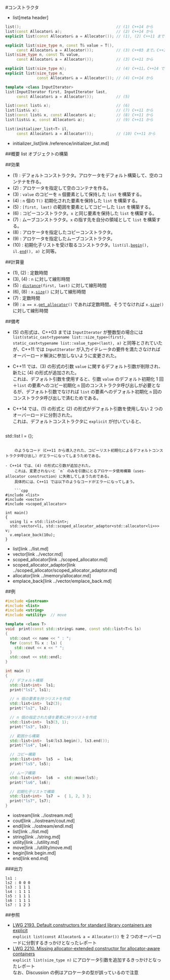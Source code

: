 #コンストラクタ
* list[meta header]

```cpp
list();                                          // (1) C++14 から
list(const Allocator& a);                        // (2) C++14 から
explicit list(const Allocator& a = Allocator()); // (1), (2) C++11 まで。C++14 で削除

explicit list(size_type n, const T& value = T(),
     const Allocator& a = Allocator());          // (3) C++03 まで。C++11 で削除
list(size_type n, const T& value,
     const Allocator& a = Allocator());          // (3) C++11 から

explicit list(size_type n);                      // (4) C++11。C++14 で削除
explicit list(size_type n,
              const Allocator& a = Allocator()); // (4) C++14 から

template <class InputIterator>
list(InputIterator first, InputIterator last,
     const Allocator& a = Allocator());          // (5)

list(const list& x);                             // (6)
list(list&& x);                                  // (7) C++11 から
list(const list& x, const Allocator& a);         // (8) C++11 から
list(list&& x, const Allocator& a);              // (9) C++11 から

list(initializer_list<T> il,
     const Allocator& a = Allocator());          // (10) C++11 から
```
* initializer_list[link /reference/initializer_list.md]


##概要
list オブジェクトの構築


##効果
- (1) : デフォルトコンストラクタ。アロケータをデフォルト構築して、空のコンテナを作る。
- (2) : アロケータを指定して空のコンテナを作る。
- (3) : `value` のコピーを `n` 個要素として保持した `list` を構築する。
- (4) : `n` 個の `T()` 初期化された要素を保持した `list` を構築する。
- (5) : `[first, last)` の範囲を要素としてコピーした `list` を構築する。
- (6) : コピーコンストラクタ。`x` と同じ要素を保持した `list` を構築する。
- (7) : ムーブコンストラクタ。`x` の指す先を自分の領域として `list` を構築する。
- (8) : アロケータを指定したコピーコンストラクタ。
- (9) : アロケータを指定したムーブコンストラクタ。
- (10) : 初期化子リストを受け取るコンストラクタ。`list(il.`[`begin`](../initializer_list/begin.md)`(), il.`[`end`](../initializer_list/end.md)`(), a)` と同等。


##計算量
- (1), (2) : 定数時間
- (3), (4) : `n` に対して線形時間
- (5) : [`distance`](/reference/iterator/distance.md)`(first, last)` に対して線形時間
- (6), (8) : `x.`[`size`](size.md)`()` に対して線形時間
- (7) : 定数時間
- (9) : `a == x.`[`get_allocator`](get_allocator.md)`()` であれば定数時間。そうでなければ `x.`[`size`](size.md)`()` に対して線形時間


##備考
- (5) の形式は、C++03 までは `InputIterator` が整数型の場合には `list(static_cast<typename list::size_type>(first), static_cast<typename list::value_type>(last), a)` と同等とされていたが、C++11 では `InputIterator` が入力イテレータの要件を満たさなければオーバーロード解決に参加しないように変更された。
- C++11 では、(3) の形式の引数 `value` に関するデフォルト引数が削除され、新たに (4) の形式が追加された。  
	これは、デフォルト引数を使用すると、引数 `value` のデフォルト初期化 1 回＋`list` の要素へのコピー初期化 `n` 回のコンストラクタ呼び出しが必要となるが、デフォルト引数でなければ `list` の要素へのデフォルト初期化 `n` 回のコンストラクタ呼び出しで済むためである。

- C++14 では、(1) の形式と (2) の形式がデフォルト引数を使用しない 2 つのオーバーロードに分割された。  
	これは、デフォルトコンストラクタに `explicit` が付いていると、

	```cpp
std::list<int> l = {};
```

	のようなコード（C++11 から導入された、コピーリスト初期化によるデフォルトコンストラクタ呼び出し）がエラーになってしまうためである。

- C++14 では、(4) の形式に引数が追加された。  
	これは、変更されないと `n` のみを引数にとるアロケータ使用構築（uses-allocator construction）に失敗してしまうためである。
	具体的には、C++11 では以下のようなコードがエラーになってしまう。

	```cpp
#include <list>
#include <vector>
#include <scoped_allocator>

int main()
{
  using li = std::list<int>;
  std::vector<li, std::scoped_allocator_adaptor<std::allocator<li>>> v;
  v.emplace_back(10u);
}
```
* list[link ../list.md]
* vector[link ../vector.md]
* scoped_allocator[link ../scoped_allocator.md]
* scoped_allocator_adaptor[link ../scoped_allocator/scoped_allocator_adaptor.md]
* allocator[link ../memory/allocator.md]
* emplace_back[link ../vector/emplace_back.md]


##例
```cpp
#include <iostream>
#include <list>
#include <string>
#include <utility>  // move

template <class T>
void  print(const std::string& name, const std::list<T>& ls)
{
  std::cout << name << " : ";
  for (const T& x : ls) {
    std::cout << x << " ";
  }
  std::cout << std::endl;
}

int main ()
{
  // デフォルト構築
  std::list<int>  ls1;
  print("ls1", ls1);

  // n 個の要素を持つリストを作成
  std::list<int>  ls2(3);
  print("ls2", ls2);

  // n 個の指定された値を要素に持つリストを作成
  std::list<int>  ls3(3, 1);
  print("ls3", ls3);

  // 範囲から構築
  std::list<int>  ls4(ls3.begin(), ls3.end());
  print("ls4", ls4);

  // コピー構築
  std::list<int>  ls5  =  ls4;
  print("ls5", ls5);

  // ムーブ構築
  std::list<int>  ls6  =  std::move(ls5);
  print("ls6", ls6);

  // 初期化子リストで構築
  std::list<int>  ls7  =  { 1, 2, 3 };
  print("ls7", ls7);
}
```
* iostream[link ../iostream.md]
* cout[link ../iostream/cout.md]
* endl[link ../ostream/endl.md]
* list[link ../list.md]
* string[link ../string.md]
* utility[link ../utility.md]
* move[link ../utility/move.md]
* begin[link begin.md]
* end[link end.md]

###出力
```
ls1 : 
ls2 : 0 0 0 
ls3 : 1 1 1 
ls4 : 1 1 1 
ls5 : 1 1 1 
ls6 : 1 1 1 
ls7 : 1 2 3 
```


##参照
* [LWG 2193. Default constructors for standard library containers are explicit](http://cplusplus.github.io/LWG/lwg-defects.html#2193)  
	`explicit list(const Allocator& a = Allocator())` を 2 つのオーバーロードに分割するきっかけとなったレポート
* [LWG 2210. Missing allocator-extended constructor for allocator-aware containers](http://cplusplus.github.io/LWG/lwg-defects.html#2210)  
	`explicit list(size_type n)` にアロケータ引数を追加するきっかけとなったレポート  
	なお、Discussion の例はアロケータの型が誤っているので注意
